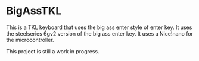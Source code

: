 # BigAssTKL

This is a TKL keyboard that uses the big ass enter style of enter key. It uses the steelseries 6gv2 version of the big ass enter key. It uses a Nice!nano for the microcontroller.

This project is still a work in progress.
